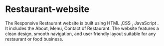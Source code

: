 # Restaurant-website
The Responsive Restaurant website is built using HTML ,CSS , JavaScript . It includes the About, Menu, Contact of Restaurant. The website features a clean design, smooth navigation, and user friendly layout suitable  for any restaurant or food business.  
